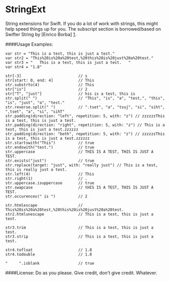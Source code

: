# StringExt
String extensions for Swift. If you do a lot of work with strings, this might help speed things up for you. The subscript section is borrowed/based on Swifter String by [Enrico Borba] [1].

[1]: https://github.com/enricozb        "Enrico Borba"

####Usage Examples:

	var str = "This is a test, this is just a test."
	var str2 = "This%20is%20a%20test,%20this%20is%20just%20a%20test."
	var str3 = "   This is a test, this is just a test.   "
	var str4 = "1.8"
	
	str[-3] 						// s
	str[start: 0, end: 4] 			// This
	str.substrto(4)					// This
	str["is"] 						// 2
	str["T", "just"]				// his is a test, this is 
	str.split(" ")					// "This", "is", "a", "test,", "this", "is", "just", "a", "test."
	str.reverse.split(" ") 			// ".tset", "a", "tsuj", "si", "siht", ",tset", "a", "si", "sihT"
	str.padding(direction: "left", repetition: 5, with: "z") // zzzzzzThis is a test, this is just a test.
	str.padding(direction: "right", repetition: 5, with: "z") // This is a test, this is just a test.zzzzzz
	str.padding(direction: "both", repetition: 5, with: "z") // zzzzzzThis is a test, this is just a test.zzzzzz
	str.startswith("This")			// true
	str.endswith("test.")			// true
	str.uppercase					// THIS IS A TEST, THIS IS JUST A TEST.
	str.exists("just")				// true
	str.replace(target: "just", with: "really just") // This is a test, this is really just a test.
	str.left(4)						// This
	str.right(1)					// .
	str.uppercase.isuppercase		// true
	str.swapcase					// tHIS IS A TEST, THIS IS JUST A TEST.
	str.occurences(" is ")			// 2
	
	str.htmlescape					// This%20is%20a%20test,%20this%20is%20just%20a%20test.
	str2.htmlunescape				// This is a test, this is just a test.
	
	str3.trim						// This is a test, this is just a test.
	str3.strip						// This is a test, this is just a test.
	
	str4.tofloat					// 1.8
	str4.todouble					// 1.8
	
	"     ".isblank					// true
	
####License:
Do as you please.  Give credit, don't give credit.  Whatever.